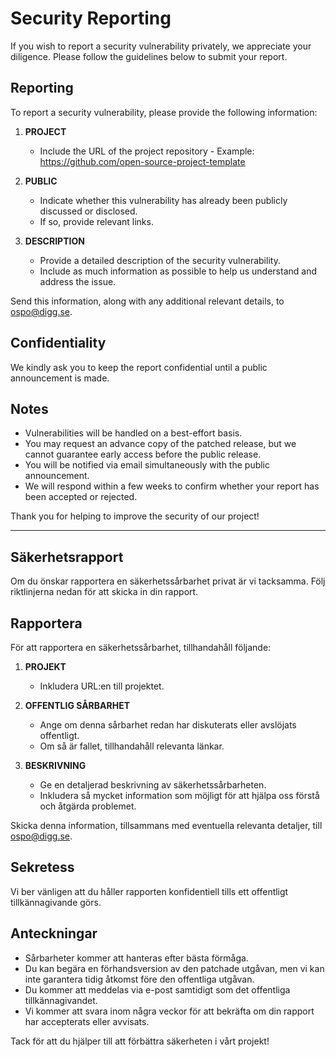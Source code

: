 <!--
SPDX-FileCopyrightText: 2023 Digg - Agency for Digital Government

SPDX-License-Identifier: CC0-1.0
-->
# Security Reporting

If you wish to report a security vulnerability privately, we appreciate your diligence. Please follow the guidelines below to submit your report.

## Reporting

To report a security vulnerability, please provide the following information:

1. **PROJECT**
    - Include the URL of the project repository - Example: <https://github.com/open-source-project-template>

2. **PUBLIC**
    - Indicate whether this vulnerability has already been publicly discussed or disclosed.
    - If so, provide relevant links.

3. **DESCRIPTION**
    - Provide a detailed description of the security vulnerability.
    - Include as much information as possible to help us understand and address the issue.

Send this information, along with any additional relevant details, to <ospo@digg.se>.

## Confidentiality

We kindly ask you to keep the report confidential until a public announcement is made.

## Notes

- Vulnerabilities will be handled on a best-effort basis.
- You may request an advance copy of the patched release, but we cannot guarantee early access before the public release.
- You will be notified via email simultaneously with the public announcement.
- We will respond within a few weeks to confirm whether your report has been accepted or rejected.

Thank you for helping to improve the security of our project!

---

## Säkerhetsrapport

Om du önskar rapportera en säkerhetssårbarhet privat är vi tacksamma.
Följ riktlinjerna nedan för att skicka in din rapport.

## Rapportera

För att rapportera en säkerhetssårbarhet, tillhandahåll följande:

1. **PROJEKT**
    - Inkludera URL:en till projektet.

2. **OFFENTLIG SÅRBARHET**
    - Ange om denna sårbarhet redan har diskuterats eller avslöjats offentligt.
    - Om så är fallet, tillhandahåll relevanta länkar.

3. **BESKRIVNING**
    - Ge en detaljerad beskrivning av säkerhetssårbarheten.
    - Inkludera så mycket information som möjligt för att hjälpa oss förstå och åtgärda problemet.

Skicka denna information, tillsammans med eventuella relevanta detaljer, till <ospo@digg.se>.

## Sekretess

Vi ber vänligen att du håller rapporten konfidentiell tills ett offentligt tillkännagivande görs.

## Anteckningar

- Sårbarheter kommer att hanteras efter bästa förmåga.
- Du kan begära en förhandsversion av den patchade utgåvan, men vi kan inte garantera tidig åtkomst före den offentliga utgåvan.
- Du kommer att meddelas via e-post samtidigt som det offentliga tillkännagivandet.
- Vi kommer att svara inom några veckor för att bekräfta om din rapport har accepterats eller avvisats.

Tack för att du hjälper till att förbättra säkerheten i vårt projekt!
